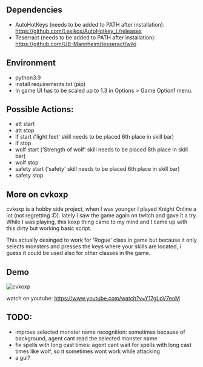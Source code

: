 ## Dependencies
- AutoHotKeys (needs to be added to PATH after installation): https://github.com/Lexikos/AutoHotkey_L/releases
- Teserract (needs to be added to PATH after installation): https://github.com/UB-Mannheim/tesseract/wiki 

## Environment
- python3.9
- install requirements.txt (pip)
- In game UI has to be scaled up to 1.3 in Options > Game Option1 menu.

## Possible Actions:
- att start
- att stop
- lf start ('light feet' skill needs to be placed 6th place in skill bar)
- lf stop
- wolf start ('Strength of wolf' skill needs to be placed 8th place in skill bar)
- wolf stop
- safety start ('safety' skill needs to be placed 6th place in skill bar)
- safety stop

## More on cvkoxp
cvkoxp is a hobby side project, when I was younger I played Knight Online a lot (not regretting :D). 
lately I saw the game again on twitch and gave it a try. While I was playing, this koxp thing came to my mind 
and I came up with this dirty but working basic script. 

This actually desinged to work for 'Rogue' class in game but because it only selects monsters and presses the keys 
where your skills are located, i guess it could be used also for other classes in the game.

## Demo
![cvkoxp](https://user-images.githubusercontent.com/22776403/154857895-a55d3289-9053-4fdc-9e82-433aed382919.gif) 

watch on youtube: https://www.youtube.com/watch?v=Y17gLpV7eoM

## TODO:
- improve selected monster name recognition: sometimes because of background, agent cant read the selected monster name
- fix spells with long cast times: agent cant wait for spells with long cast times like wolf, so it sometimes wont work while attacking
- a gui?
